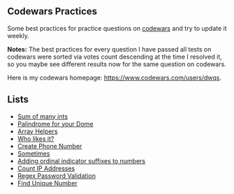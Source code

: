 ## Codewars Practices
Some best practices for practice questions on [codewars](http://www.codewars.com/) and try to update it weekly.

**Notes:** The best practices for every question I have passed all tests on codewars were sorted via votes count descending at the time I resolved it, so you maybe see different results now for the same question on codewars.

Here is my codewars homepage: https://www.codewars.com/users/dwqs.

## Lists

* [Sum of many ints](codewars/201512/sum-of-many-ints.md)
* [Palindrome for your Dome](codewars/201512/palindrome-for-your-dome.md)
* [Array Helpers](codewars/201512/array-helpers.md)
* [Who likes it?](codewars/201512/who-likes-it.md)
* [Create Phone Number](codewars/201512/create-phone-number.md)
* [Sometimes](codewars/201512/sometimes.md)
* [Adding ordinal indicator suffixes to numbers](codewars/201512/adding-ordinal-indicator-suffixes-to-numbers.md)
* [Count IP Addresses](codewars/201512/count-ip-address.md)
* [Regex Password Validation](codewars/201702/regex-password-validation.md)
* [Find Unique Number](codewars/201701/find-unique-number.md)

